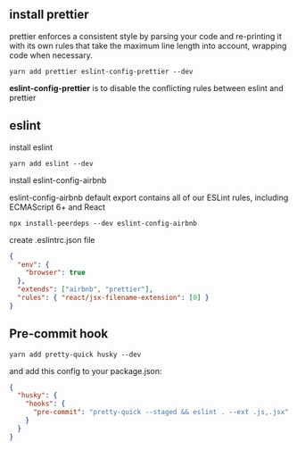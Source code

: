 ## install prettier

prettier enforces a consistent style by parsing your code and re-printing it with its own rules that take the maximum line length into account, wrapping code when necessary.

`yarn add prettier eslint-config-prettier --dev`

**eslint-config-prettier** is to disable the conflicting rules between eslint and prettier

## eslint

install eslint

`yarn add eslint --dev`

install eslint-config-airbnb

eslint-config-airbnb default export contains all of our ESLint rules, including ECMAScript 6+ and React

`npx install-peerdeps --dev eslint-config-airbnb`

create .eslintrc.json file

```json
{
  "env": {
    "browser": true
  },
  "extends": ["airbnb", "prettier"],
  "rules": { "react/jsx-filename-extension": [0] }
}
```

## Pre-commit hook

`yarn add pretty-quick husky --dev`

and add this config to your package.json:

```json
{
  "husky": {
    "hooks": {
      "pre-commit": "pretty-quick --staged && eslint . --ext .js,.jsx"
    }
  }
}
```
